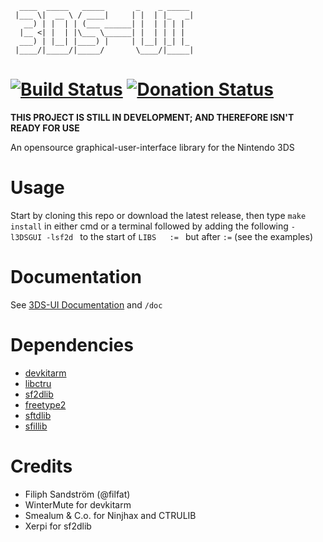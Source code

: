 	  ____  _____   _____       _    _ _____ 
	 |___ \|  __ \ / ____|     | |  | |_   _|
	   __) | |  | | (___ ______| |  | | | |  
	  |__ <| |  | |\___ \______| |  | | | |  
	  ___) | |__| |____) |     | |__| |_| |_ 
	 |____/|_____/|_____/       \____/|_____|
[![Build Status](http://build.filfatstudios.com:8080/job/3DS_UI/badge/icon)](http://build.filfatstudios.com:8080/job/3DS_UI/) [![Donation Status](https://img.shields.io/gratipay/filfat.svg)](https://gratipay.com/filfat/)
==
**THIS PROJECT IS STILL IN DEVELOPMENT; AND THEREFORE ISN'T READY FOR USE**

An opensource graphical-user-interface library for the Nintendo 3DS

Usage
====
Start by cloning this repo or download the latest release, then type ` make install ` in either cmd or a terminal followed by adding the following `-l3DSGUI -lsf2d ` to the start of  ` LIBS	:=  ` but after ` := ` (see the examples)

Documentation
===
See [3DS-UI Documentation](http://www.filfatstudios.com/products/3DS_UI) and ` /doc `

Dependencies
====
* [devkitarm](http://devkitpro.org/wiki/Getting_Started/devkitARM)
* [libctru](https://github.com/smealum/ctrulib)
* [sf2dlib](https://github.com/xerpi/sf2dlib)
* [freetype2](https://github.com/mtheall/3ds_portlibs)
* [sftdlib](https://github.com/xerpi/sftdlib)
* [sfillib](https://github.com/xerpi/sfillib)

Credits
====
* Filiph Sandström (@filfat)
* WinterMute for devkitarm
* Smealum & C.o. for Ninjhax and CTRULIB
* Xerpi for sf2dlib
